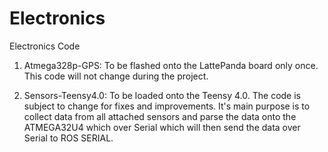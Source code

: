 # Electronics
Electronics Code

1. Atmega328p-GPS: To be flashed onto the LattePanda board only once. This code will not change during the project.

2. Sensors-Teensy4.0: To be loaded onto the Teensy 4.0. The code is subject to change for fixes and improvements. It's main purpose is to collect data from all attached sensors and parse the data onto the ATMEGA32U4 which over Serial which will then send the data over Serial to ROS SERIAL.
